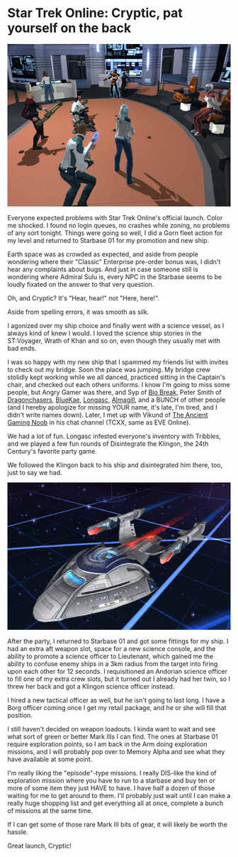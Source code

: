 # Star Trek Online: Cryptic, pat yourself on the back

![](../uploads/2010/02/GameClient-2010-02-02-21-35-07-10.jpg "Launch day party")

Everyone expected problems with Star Trek Online's official launch. Color me shocked. I found no login queues, no crashes while zoning, no problems of any sort tonight. Things were going so well, I did a Gorn fleet action for my level and returned to Starbase 01 for my promotion and new ship.

Earth space was as crowded as expected, and aside from people wondering where their "Classic" Enterprise pre-order bonus was, I didn't hear any complaints about bugs. And just in case someone still is wondering where Admiral Sulu is, every NPC in the Starbase seems to be loudly fixated on the answer to that very question.

Oh, and Cryptic? It's "Hear, hear!" not "Here, here!".

Aside from spelling errors, it was smooth as silk.

I agonized over my ship choice and finally went with a science vessel, as I always kind of knew I would. I loved the science ship stories in the ST:Voyager, Wrath of Khan and so on, even though they usually met with bad ends.

I was so happy with my new ship that I spammed my friends list with invites to check out my bridge. Soon the place was jumping. My bridge crew stolidly kept working while we all danced, practiced sitting in the Captain's chair, and checked out each others uniforms. I know I'm going to miss some people, but Angry Gamer was there, and Syp of [Bio Break](http://biobreak.wordpress.com/), Peter Smith of [Dragonchasers](http://dragonchasers.com/), [BlueKae](http://www.bluekae.com/), [Longasc](http://twitter.com/longasc), [Almagill](http://twitter.com/almagill), and a BUNCH of other people (and I hereby apologize for missing YOUR name, it's late, I'm tired, and I didn't write names down). Later, I met up with Vikund of [The Ancient Gaming Noob](http://tagn.wordpress.com/) in his chat channel (TCXX, same as EVE Online).

We had a lot of fun. Longasc infested everyone's inventory with Tribbles, and we played a few fun rounds of Disintegrate the Klingon, the 24th Century's favorite party game.

We followed the Klingon back to his ship and disintegrated him there, too, just to say we had.

![](../uploads/2010/02/GameClient-2010-02-02-23-46-34-18.jpg "The U.S.S. Monterey, NCC-93940")

After the party, I returned to Starbase 01 and got some fittings for my ship. I had an extra aft weapon slot, space for a new science console, and the ability to promote a science officer to Lieutenant, which gained me the ability to confuse enemy ships in a 3km radius from the target into firing upon each other for 12 seconds. I requisitioned an Andorian science officer to fill one of my extra crew slots, but it turned out I already had her twin, so I threw her back and got a Klingon science officer instead.

I hired a new tactical officer as well, but he isn't going to last long. I have a Borg officer coming once I get my retail package, and he or she will fill that position.

I still haven't decided on weapon loadouts. I kinda want to wait and see what sort of green or better Mark IIIs I can find. The ones at Starbase 01 require exploration points, so I am back in the Arm doing exploration missions, and I will probably pop over to Memory Alpha and see what they have available at some point.

I'm really liking the "episode"-type missions. I really DIS-like the kind of exploration mission where you have to run to a starbase and buy ten or more of some item they just HAVE to have. I have half a dozen of those waiting for me to get around to them. I'll probably just wait until I can make a really huge shopping list and get everything all at once, complete a bunch of missions at the same time.

If I can get some of those rare Mark III bits of gear, it will likely be worth the hassle.

Great launch, Cryptic!

